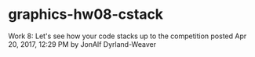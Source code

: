 # graphics-hw08-cstack
Work 8: Let's see how your code stacks up to the competition posted Apr 20, 2017, 12:29 PM by JonAlf Dyrland-Weaver
